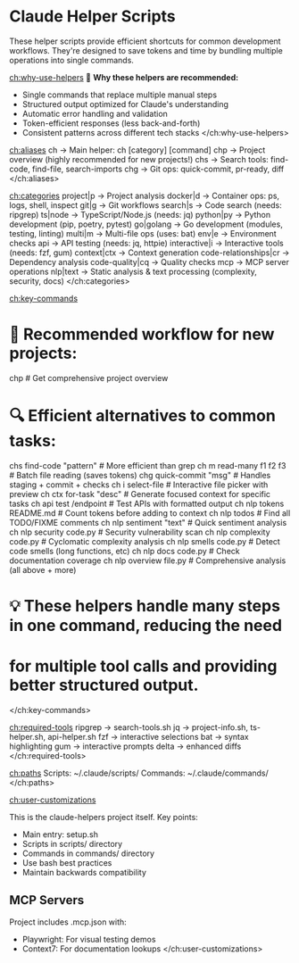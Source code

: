 # Claude Helper Scripts

These helper scripts provide efficient shortcuts for common development workflows. They're designed to save tokens and time by bundling multiple operations into single commands.

<ch:why-use-helpers>
🎯 **Why these helpers are recommended:**
- Single commands that replace multiple manual steps
- Structured output optimized for Claude's understanding
- Automatic error handling and validation
- Token-efficient responses (less back-and-forth)
- Consistent patterns across different tech stacks
</ch:why-use-helpers>

<ch:aliases>
ch   → Main helper: ch [category] [command]
chp  → Project overview (highly recommended for new projects!)
chs  → Search tools: find-code, find-file, search-imports
chg  → Git ops: quick-commit, pr-ready, diff
</ch:aliases>

<ch:categories>
project|p         → Project analysis
docker|d          → Container ops: ps, logs, shell, inspect
git|g             → Git workflows
search|s          → Code search (needs: ripgrep)
ts|node           → TypeScript/Node.js (needs: jq)
python|py         → Python development (pip, poetry, pytest)
go|golang         → Go development (modules, testing, linting)
multi|m           → Multi-file ops (uses: bat)
env|e             → Environment checks
api               → API testing (needs: jq, httpie)
interactive|i     → Interactive tools (needs: fzf, gum)
context|ctx       → Context generation
code-relationships|cr → Dependency analysis
code-quality|cq   → Quality checks
mcp               → MCP server operations
nlp|text          → Static analysis & text processing (complexity, security, docs)
</ch:categories>

<ch:key-commands>
# 🚀 Recommended workflow for new projects:
chp                          # Get comprehensive project overview

# 🔍 Efficient alternatives to common tasks:
chs find-code "pattern"      # More efficient than grep
ch m read-many f1 f2 f3      # Batch file reading (saves tokens)
chg quick-commit "msg"       # Handles staging + commit + checks
ch i select-file             # Interactive file picker with preview
ch ctx for-task "desc"       # Generate focused context for specific tasks
ch api test /endpoint        # Test APIs with formatted output
ch nlp tokens README.md      # Count tokens before adding to context
ch nlp todos                 # Find all TODO/FIXME comments
ch nlp sentiment "text"      # Quick sentiment analysis
ch nlp security code.py      # Security vulnerability scan
ch nlp complexity code.py    # Cyclomatic complexity analysis
ch nlp smells code.py        # Detect code smells (long functions, etc)
ch nlp docs code.py          # Check documentation coverage
ch nlp overview file.py      # Comprehensive analysis (all above + more)

# 💡 These helpers handle many steps in one command, reducing the need
# for multiple tool calls and providing better structured output.
</ch:key-commands>

<ch:required-tools>
ripgrep → search-tools.sh
jq      → project-info.sh, ts-helper.sh, api-helper.sh
fzf     → interactive selections
bat     → syntax highlighting
gum     → interactive prompts
delta   → enhanced diffs
</ch:required-tools>

<ch:paths>
Scripts: ~/.claude/scripts/
Commands: ~/.claude/commands/
</ch:paths>

<ch:user-customizations>
<!-- Project-specific for claude-helpers -->
This is the claude-helpers project itself. Key points:
- Main entry: setup.sh
- Scripts in scripts/ directory
- Commands in commands/ directory
- Use bash best practices
- Maintain backwards compatibility

## MCP Servers
Project includes .mcp.json with:
- Playwright: For visual testing demos
- Context7: For documentation lookups
</ch:user-customizations>